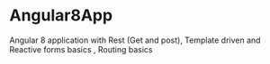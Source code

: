 # Angular8App
Angular 8 application with Rest (Get and post), Template driven and Reactive forms basics , Routing basics 
